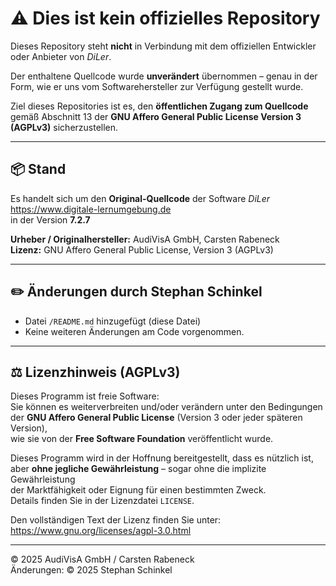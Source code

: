 # ⚠️ Dies ist kein offizielles Repository

Dieses Repository steht **nicht** in Verbindung mit dem offiziellen Entwickler oder Anbieter von *DiLer*.

Der enthaltene Quellcode wurde **unverändert** übernommen –
genau in der Form, wie er uns vom Softwarehersteller zur Verfügung gestellt wurde.

Ziel dieses Repositories ist es, den **öffentlichen Zugang zum Quellcode**
gemäß Abschnitt 13 der **GNU Affero General Public License Version 3 (AGPLv3)** sicherzustellen.

---

## 📦 Stand

Es handelt sich um den **Original-Quellcode** der Software *DiLer*  
<https://www.digitale-lernumgebung.de>  
in der Version **7.2.7**

**Urheber / Originalhersteller:** AudiVisA GmbH, Carsten Rabeneck  
**Lizenz:** GNU Affero General Public License, Version 3 (AGPLv3)

---

## ✏️ Änderungen durch Stephan Schinkel

- Datei `/README.md` hinzugefügt (diese Datei)  
- Keine weiteren Änderungen am Code vorgenommen.

---

## ⚖️ Lizenzhinweis (AGPLv3)

Dieses Programm ist freie Software:  
Sie können es weiterverbreiten und/oder verändern unter den Bedingungen  
der **GNU Affero General Public License** (Version 3 oder jeder späteren Version),  
wie sie von der **Free Software Foundation** veröffentlicht wurde.

Dieses Programm wird in der Hoffnung bereitgestellt, dass es nützlich ist,  
aber **ohne jegliche Gewährleistung** – sogar ohne die implizite Gewährleistung  
der Marktfähigkeit oder Eignung für einen bestimmten Zweck.  
Details finden Sie in der Lizenzdatei `LICENSE`.

Den vollständigen Text der Lizenz finden Sie unter:  
<https://www.gnu.org/licenses/agpl-3.0.html>

---

© 2025 AudiVisA GmbH / Carsten Rabeneck  
Änderungen: © 2025 Stephan Schinkel
